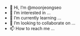 - 👋 Hi, I’m @moonjeongseo
- 👀 I’m interested in ...
- 🌱 I’m currently learning ...
- 💞️ I’m looking to collaborate on ...
- 📫 How to reach me ...

<!---
moonjeongseo/moonjeongseo is a ✨ special ✨ repository because its `README.md` (this file) appears on your GitHub profile.
You can click the Preview link to take a look at your changes.
--->
